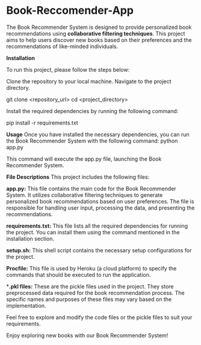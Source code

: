 # Book-Reccomender-App

The Book Recommender System is designed to provide personalized book recommendations using **collaborative filtering techniques**. This project aims to help users discover new books based on their preferences and the recommendations of like-minded individuals.

**Installation**

To run this project, please follow the steps below:

Clone the repository to your local machine.
Navigate to the project directory.

git clone <repository_url>
cd <project_directory>

Install the required dependencies by running the following command:

pip install -r requirements.txt

**Usage**
Once you have installed the necessary dependencies, you can run the Book Recommender System with the following command:
python app.py

This command will execute the app.py file, launching the Book Recommender System.

**File Descriptions**
This project includes the following files:

**app.py:** This file contains the main code for the Book Recommender System. It utilizes collaborative filtering techniques to generate personalized book recommendations based on user preferences. The file is responsible for handling user input, processing the data, and presenting the recommendations.

**requirements.txt:** This file lists all the required dependencies for running the project. You can install them using the command mentioned in the installation section.

**setup.sh:** This shell script contains the necessary setup configurations for the project.

**Procfile:** This file is used by Heroku (a cloud platform) to specify the commands that should be executed to run the application.

***.pkl files:** These are the pickle files used in the project. They store preprocessed data required for the book recommendation process. The specific names and purposes of these files may vary based on the implementation.

Feel free to explore and modify the code files or the pickle files to suit your requirements.

Enjoy exploring new books with our Book Recommender System!

